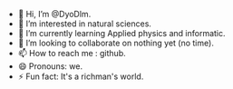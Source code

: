 - 👋 Hi, I’m @DyoDlm.
- 👀 I’m interested in natural sciences.
- 🌱 I’m currently learning Applied physics and informatic.
- 💞️ I’m looking to collaborate on nothing yet (no time).
- 📫 How to reach me : github.
- 😄 Pronouns: we.
- ⚡ Fun fact: It's a richman's world.

<!---
DyoDlm/DyoDlm is a ✨ special ✨ repository because its `README.md` (this file) appears on your GitHub profile.
You can click the Preview link to take a look at your changes.
--->
